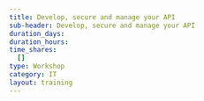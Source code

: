 ```yaml
---
title: Develop, secure and manage your API
sub-header: Develop, secure and manage your API
duration_days:
duration_hours:
time_shares:
  []
type: Workshop
category: IT
layout: training
---
```

